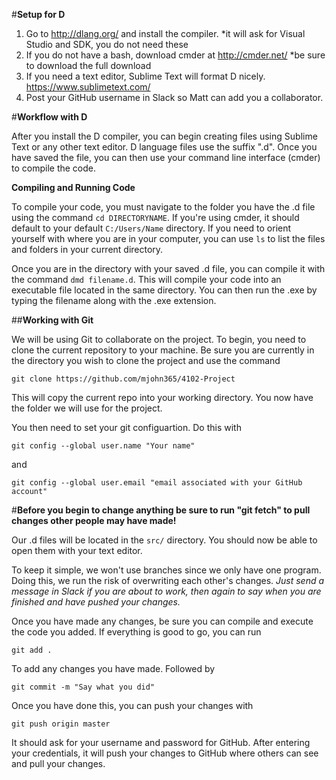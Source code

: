 #**Setup for D**

1. Go to http://dlang.org/ and install the compiler.
	*it will ask for Visual Studio and SDK, you do not need these
2. If you do not have a bash, download cmder at http://cmder.net/
	*be sure to download the full download
3. If you need a text editor, Sublime Text will format D nicely. https://www.sublimetext.com/
4. Post your GitHub username in Slack so Matt can add you a collaborator.

#**Workflow with D**

After you install the D compiler, you can begin creating files using Sublime Text or
any other text editor. D language files use the suffix ".d". Once you have saved the
file, you can then use your command line interface (cmder) to compile the code. 

**Compiling and Running Code**

To compile your code, you must navigate to the folder you have the .d file using the
command ```cd DIRECTORYNAME```. If you're using cmder, it should default to your 
default ```C:/Users/Name``` directory. If you need to orient yourself with where you
are in your computer, you can use ```ls``` to list the files and folders in your
current directory.

Once you are in the directory with your saved .d file, you can compile it with the
command ```dmd filename.d```. This will compile your code into an executable file
located in the same directory. You can then run the .exe by typing the filename
along with the .exe extension.

##**Working with Git**

We will be using Git to collaborate on the project. To begin, you need to clone
the current repository to your machine. Be sure you are currently in the 
directory you wish to clone the project and use the command

```
git clone https://github.com/mjohn365/4102-Project
```

This will copy the current repo into your working directory. You now have the
folder we will use for the project. 

You then need to set your git configuartion. Do this with

```
git config --global user.name "Your name"
```
and
```
git config --global user.email "email associated with your GitHub account"
```

#**Before you begin to change anything be sure to run "git fetch" to pull changes other people may have made!**

Our .d files will be located in the ```src/``` directory. You should now be able to open
them with your text editor. 

To keep it simple, we won't use branches since we only have one program. Doing this,
we run the risk of overwriting each other's changes. *Just send a message in Slack
if you are about to work, then again to say when you are finished and have pushed
your changes.*

Once you have made any changes, be sure you can compile and execute the code you
added. If everything is good to go, you can run

```
git add .
```

To add any changes you have made. Followed by

```
git commit -m "Say what you did"
```

Once you have done this, you can push your changes with

```
git push origin master
```

It should ask for your username and password for GitHub. After entering your
credentials, it will push your changes to GitHub where others can see and
pull your changes. 